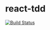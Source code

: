 # react-tdd
[![Build Status](https://travis-ci.org/kfern/react-tdd.svg?branch=master)](https://travis-ci.org/kfern/react-tdd)